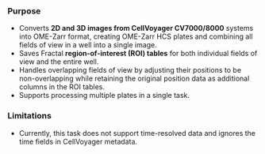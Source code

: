 ### Purpose
- Converts **2D and 3D images from CellVoyager CV7000/8000** systems into OME-Zarr format, creating OME-Zarr HCS plates and combining all fields of view in a well into a single image.
- Saves Fractal **region-of-interest (ROI) tables** for both individual fields of view and the entire well.
- Handles overlapping fields of view by adjusting their positions to be non-overlapping while retaining the original position data as additional columns in the ROI tables.
- Supports processing multiple plates in a single task.

### Limitations
- Currently, this task does not support time-resolved data and ignores the time fields in CellVoyager metadata.
